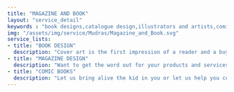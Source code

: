 ```yaml
---
title: "MAGAZINE AND BOOK"
layout: "service_detail"
keywords : "book designs,catalogue design,illustrators and artists,comic books"
img: "/assets/img/service/Mudras/Magazine_and_Book.svg"
service_lists:
- title: "BOOK DESIGN"
  description: "Cover art is the first impression of a reader and a buyer. And if looks don’t kill, we don’t know what else will. Perhaps, hypnotizing you with the right illustration, silhouette, shape, typeface and the sleek finish, will make you into a book worm-lover. From amateur writers to best-selling novelists, our book designs understand your theme and content and connect instantly to be well deserved to be put on top of the shelf, where it commands respect and admiration."
- title: "MAGAZINE DESIGN"
  description: "Want to get the word out for your products and services? How about a marketing asset for our company?  Tired of the boring and mundane catalog with heavily indigestible words. Well, if you want a visually appealing and attractive catalogue with words that flow in alignment with your vision then give us a shout out. We have a wide range of catalogue design to choose from."
- title: "COMIC BOOKS"
  description: "Let us bring alive the kid in you or let us help you connect to your inner child. There is nothing greater than making the next superhero or wonder woman come to life in your home. If that cannot always happen, we are here to give you the perfect edge. Our illustrators and artists are industry leading art makers, who know how to get the next big character come alive."
---
```



